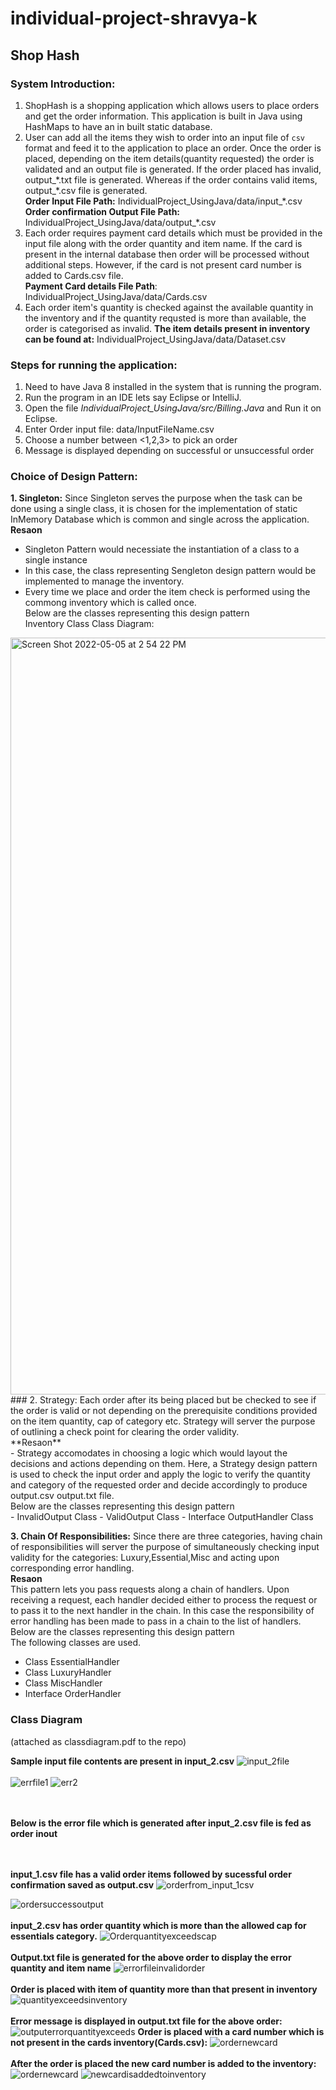 # individual-project-shravya-k

## Shop Hash 
### System Introduction:
1. ShopHash is a shopping application which allows users to place orders and get the order information. This application is built in Java using HashMaps to have an in built static database.
2. User can add all the items they wish to order into an input file of `csv` format and feed it to the application to place an order. Once the order is placed, depending on the item details(quantity requested) the order is validated and an output file is generated. If the order placed has invalid, output_\*.txt file is generated. Whereas if the order contains valid items, output_\*.csv file is generated. <br />
**Order Input File Path:** IndividualProject_UsingJava/data/input_\*.csv<br />
**Order confirmation Output File Path:** IndividualProject_UsingJava/data/output_\*.csv
3. Each order requires payment card details which must be provided in the input file along with the order quantity and item name. If the card is present in the internal database then order will be processed without additional steps. However, if the card is not present card number is added to Cards.csv file. <br />
**Payment Card details File Path**: IndividualProject_UsingJava/data/Cards.csv
4. Each order item's quantity is checked against the available quantity in the inventory and if the quantity requsted is more than available, the order is categorised as invalid.
**The item details present in inventory can be found at:** IndividualProject_UsingJava/data/Dataset.csv

### Steps for running the application:
1. Need to have Java 8 installed in the system that is running the program.
2. Run the program in an IDE lets say Eclipse or IntelliJ.
3. Open the file *IndividualProject_UsingJava/src/Billing.Java* and Run it on Eclipse.
4. Enter Order input file: data/InputFileName.csv
   <Enter File path here>
5. Choose a number between <1,2,3> to pick an order
6. Message is displayed depending on successful or unsuccessful order
  
### Choice of Design Pattern:
**1. Singleton:** Since Singleton serves the purpose when the task can be done using a single class, it is chosen for the implementation of static InMemory Database which is common and single across the application.<br />
**Resaon**<br />
- Singleton Pattern would necessiate the instantiation of a class to a single instance<br />
- In this case, the class representing Sengleton design pattern would be implemented to manage the inventory.<br />
-  Every time we place and order the item check is performed using the commong inventory which is called once.<br />
Below are the classes representing this design pattern<br /> 
Inventory Class
Class Diagram:
  <img width="1211" alt="Screen Shot 2022-05-05 at 2 54 22 PM" src="https://user-images.githubusercontent.com/12899997/167033348-99bf5e1a-5444-4cda-a9f2-b49e7f13953d.png">
 
   <br />
### 2. Strategy: Each order after its being placed but be checked to see if the order is valid or not depending on the prerequisite conditions provided on the item quantity, cap of category etc. Strategy will server the purpose of outlining a check point for clearing the order validity.<br />
**Resaon**<br />
- Strategy accomodates in choosing a logic which would layout the decisions and actions depending on them. Here, a Strategy design pattern is used to check the input order and apply the logic to verify the quantity and category of the requested order and decide accordingly to produce output.csv output.txt file.<br />
Below are the classes representing this design pattern<br /> 
- InvalidOutput Class
- ValidOutput Class
- Interface OutputHandler Class
   
**3. Chain Of Responsibilities:** Since there are three categories, having chain of responsibilities will server the purpose of simultaneously checking input validity for the categories: Luxury,Essential,Misc and acting upon corresponding error handling.<br />
**Resaon**<br />
This pattern lets you pass requests along a chain of handlers. Upon receiving a request, each handler decided either to process the request or to pass it to the next handler in the chain. In this case the responsibility of error handling has been made to pass in a chain to the list of handlers.
Below are the classes representing this design pattern<br /> 
The following classes are used.
- Class EssentialHandler
- Class LuxuryHandler
- Class MiscHandler
- Interface OrderHandler<br />
### Class Diagram
   (attached as classdiagram.pdf to the repo)


**Sample input file contents are present in input_2.csv**
![input_2file](https://user-images.githubusercontent.com/12899997/166874848-baf56853-e330-4289-adac-368aef8ba5ee.png)
<br /><br />
![errfile1](https://user-images.githubusercontent.com/12899997/166885724-dcd0856c-d6e3-412d-9925-64255a873bba.png)
![err2](https://user-images.githubusercontent.com/12899997/166885748-b4a3de50-47c5-42ef-8482-25b94fce63c1.png)

<br /><br />
**Below is the error file which is generated after input_2.csv file is fed as order inout**

<br /><br />
**input_1.csv file has a valid order items followed by sucessful order confirmation saved as output.csv**
![orderfrom_input_1csv](https://user-images.githubusercontent.com/12899997/166616398-c5eb5328-454f-4e67-8236-7803b06b42fb.png)

![ordersuccessoutput](https://user-images.githubusercontent.com/12899997/166616423-5328db40-c312-4c8a-9bec-4b7c7c421733.png)
<br /><br />
**input_2.csv has order quantity which is more than the allowed cap for essentials category.**
![Orderquantityexceedscap](https://user-images.githubusercontent.com/12899997/166616719-ad1d95eb-c4e7-40a6-9c33-2ebc6c74ce8d.png)
 <br /><br />
**Output.txt file is generated for the above order to display the error quantity and item name**
![errorfileinvalidorder](https://user-images.githubusercontent.com/12899997/166617008-79c60f8c-88ac-46b5-a471-cf43a5cb3f8a.png)
<br /><br />
**Order is placed with item of quantity more than that present in inventory**
![quantityexceedsinventory](https://user-images.githubusercontent.com/12899997/166617196-de6ca2e7-e474-44db-ad34-7f770e894a97.png)
<br /><br />
**Error message is displayed in output.txt file for the above order:**
![outputerrorquantityexceeds](https://user-images.githubusercontent.com/12899997/166617257-f69ec9ad-60ad-4821-8659-a4babaa8b2e7.png)
**Order is placed with a card number which is not present in the cards inventory(Cards.csv):**
![ordernewcard](https://user-images.githubusercontent.com/12899997/166617371-4070660d-03b0-4fed-af8c-09b9bf6f5719.png)
   <br /><br />
**After the order is placed the new card number is added to the inventory:**
![ordernewcard](https://user-images.githubusercontent.com/12899997/166617606-6988ef42-0242-42ab-999a-1c7a91237e21.png)
![newcardisaddedtoinventory](https://user-images.githubusercontent.com/12899997/166617624-d55dc2d1-0bde-4fd6-a429-eb501a94d23e.png)
 

   

